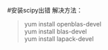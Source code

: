 #安装scipy出错
解决方法：
> yum install openblas-devel  
> yum install blas-devel  
> yum install lapack-devel  
